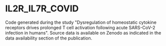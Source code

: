 # IL2R_IL7R_COVID
Code generated during the study "Dysregulation of homeostatic cytokine receptors drives prolonged T cell activation following acute SARS-CoV-2 infection in humans". Source data is available on Zenodo as indicated in the data availability section of the publication. 
